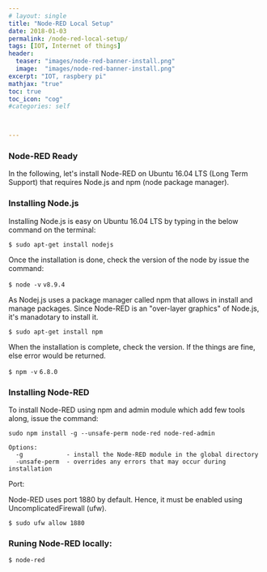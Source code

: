 ```yaml
---
# layout: single
title: "Node-RED Local Setup"
date: 2018-01-03
permalink: /node-red-local-setup/
tags: [IOT, Internet of things]
header:
  teaser: "images/node-red-banner-install.png"
  image:  "images/node-red-banner-install.png"
excerpt: "IOT, raspbery pi"
mathjax: "true"
toc: true
toc_icon: "cog"
#categories: self



---
```


### Node-RED Ready

In the following, let's install Node-RED on Ubuntu 16.04 LTS (Long Term Support) that requires Node.js and npm (node package manager).

### Installing Node.js

Installing Node.js is easy on Ubuntu 16.04 LTS by typing in the below command on the terminal:

`$ sudo apt-get install nodejs`

Once the installation is done, check the version of the node by issue the command:

`$ node -v`
`v8.9.4`


As Nodej.js uses a package manager called npm that allows in install and manage packages. Since Node-RED is an "over-layer graphics" of Node.js, it's manadotary to install it.

`$ sudo apt-get install npm`

When the installation is complete, check the version. If the things are fine, else error would be returned.

`$ npm -v`
`6.8.0`

### Installing Node-RED 

To install Node-RED using npm and admin module which add few tools along, issue the command:

`sudo npm install -g --unsafe-perm node-red node-red-admin`

    Options: 
      -g            - install the Node-RED module in the global directory
      -unsafe-perm  - overrides any errors that may occur during installation


Port:

Node-RED uses port 1880 by default. Hence, it must be enabled using UncomplicatedFirewall (ufw).

`$ sudo ufw allow 1880`


### Runing Node-RED locally:

`$ node-red`

